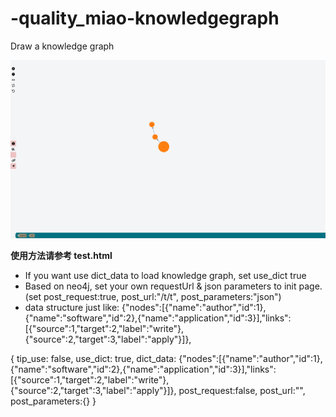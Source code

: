 # -quality_miao-knowledgegraph
Draw a knowledge graph

![Overview](./pics/1.png "这是一个示例图片")

**使用方法请参考 test.html**
- If you want use dict_data to load knowledge graph, set use_dict true 
- Based on neo4j, set your own requestUrl & json parameters to init page.(set post_request:true, post_url:"/t/t", post_parameters:"json")
- data structure just like: {"nodes":[{"name":"author","id":1},{"name":"software","id":2},{"name":"application","id":3}],"links":[{"source":1,"target":2,"label":"write"},{"source":2,"target":3,"label":"apply"}]},

{
    tip_use: false,
    use_dict: true,
    dict_data: {"nodes":[{"name":"author","id":1},{"name":"software","id":2},{"name":"application","id":3}],"links":[{"source":1,"target":2,"label":"write"},{"source":2,"target":3,"label":"apply"}]},
    post_request:false,
    post_url:"",
    post_parameters:{}
}